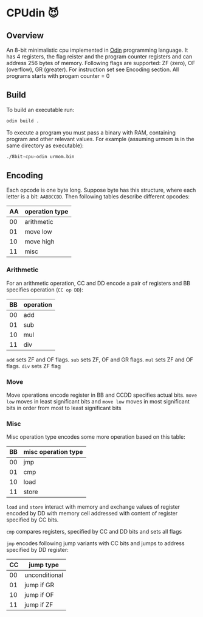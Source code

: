# CPUdin 😈

## Overview

An 8-bit minimalistic cpu implemented in [Odin](https://odin-lang.org/) programming language. It has 4 registers, the flag reister and the program counter registers and can address 256 bytes of memory. Following flags are supported: ZF (zero), OF (overflow), GR (greater). For instruction set see Encoding section. All programs starts with progam counter = 0

## Build

To build an executable run:

```bash
odin build .
```

To execute a program you must pass a binary with RAM, containing program and other relevant values. For example (assuming urmom is in the same directory as executable):

```bash
./8bit-cpu-odin urmom.bin
```

## Encoding

Each opcode is one byte long. Suppose byte has this structure, where each letter is a bit: `AABBCCDD`. Then following tables describe different opcodes:

| AA | operation type |
| -- | -------------- |
| 00 | arithmetic     |
| 01 | move low       |
| 10 | move high      |
| 11 | misc           |

### Arithmetic

For an arithmetic operation, CC and DD encode a pair of registers and BB specifies operation (`CC op DD`):

| BB | operation |
| -- | --------- |
| 00 | add       |
| 01 | sub       |
| 10 | mul       |
| 11 | div       |

`add` sets ZF and OF flags. `sub` sets ZF, OF and GR flags. `mul` sets ZF and OF flags. `div` sets ZF flag

### Move

Move operations encode register in BB and CCDD specifies actual bits. `move low` moves in least significant bits and `move low` moves in most significant bits in order from most to least significant bits

### Misc

Misc operation type encodes some more operation based on this table:

| BB | misc operation type |
| -- | ------------------- |
| 00 | jmp                 |
| 01 | cmp                 |
| 10 | load                |
| 11 | store               |

`load` and `store` interact with memory and exchange values of register encoded by DD with memory cell addressed with content of register specified by CC bits.

`cmp` compares registers, specified by CC and DD bits and sets all flags

`jmp` encodes following jump variants with CC bits and jumps to address specified by DD register:

| CC | jump type     |
| -- | ------------- |
| 00 | unconditional |
| 01 | jump if GR    |
| 10 | jump if OF    |
| 11 | jump if ZF    |
